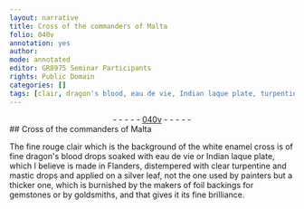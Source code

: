 ```yaml
---
layout: narrative
title: Cross of the commanders of Malta
folio: 040v
annotation: yes
author:
mode: annotated
editor: GR8975 Seminar Participants
rights: Public Domain
categories: []
tags: [clair, dragon's blood, eau de vie, Indian laque plate, turpentine, mastic, silver leaf, gemstones]
---
```


 <div class="folio" align="center">- - - - - <a href="http://gallica.bnf.fr/ark:/12148/btv1b10500001g/f86.image" target="_blank">040v</a> - - - - - </div>      
## Cross of the commanders of Malta

 
The fine rouge <span class="material">clair</span> which is the background of the white enamel cross is of fine <span class="material">dragon's blood</span> drops soaked with <span class="material">eau de vie</span> or <span class="material">Indian laque plate</span>, which I believe is made in <span class="place">Flanders</span>, distempered with clear <span class="material">turpentine</span> and <span class="material">mastic</span> drops and applied on a <span class="material">silver leaf</span>, not the one used by painters but a thicker one, which is burnished by the makers of foil backings for <span class="material">gemstones</span> or by goldsmiths, and that gives it its fine brilliance.
 